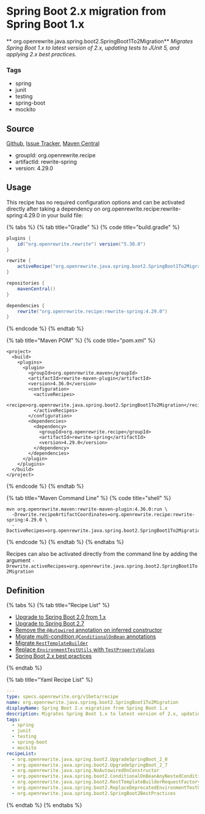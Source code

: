 # Spring Boot 2.x migration from Spring Boot 1.x

** org.openrewrite.java.spring.boot2.SpringBoot1To2Migration**
_Migrates Spring Boot 1.x to latest version of 2.x, updating tests to JUnit 5, and applying 2.x best practices._

### Tags

* spring
* junit
* testing
* spring-boot
* mockito

## Source

[Github](https://github.com/openrewrite/rewrite-spring), [Issue Tracker](https://github.com/openrewrite/rewrite-spring/issues), [Maven Central](https://search.maven.org/artifact/org.openrewrite.recipe/rewrite-spring/4.29.0/jar)

* groupId: org.openrewrite.recipe
* artifactId: rewrite-spring
* version: 4.29.0


## Usage

This recipe has no required configuration options and can be activated directly after taking a dependency on org.openrewrite.recipe:rewrite-spring:4.29.0 in your build file:

{% tabs %}
{% tab title="Gradle" %}
{% code title="build.gradle" %}
```groovy
plugins {
    id("org.openrewrite.rewrite") version("5.30.0")
}

rewrite {
    activeRecipe("org.openrewrite.java.spring.boot2.SpringBoot1To2Migration")
}

repositories {
    mavenCentral()
}

dependencies {
    rewrite("org.openrewrite.recipe:rewrite-spring:4.29.0")
}
```
{% endcode %}
{% endtab %}

{% tab title="Maven POM" %}
{% code title="pom.xml" %}
```markup
<project>
  <build>
    <plugins>
      <plugin>
        <groupId>org.openrewrite.maven</groupId>
        <artifactId>rewrite-maven-plugin</artifactId>
        <version>4.36.0</version>
        <configuration>
          <activeRecipes>
            <recipe>org.openrewrite.java.spring.boot2.SpringBoot1To2Migration</recipe>
          </activeRecipes>
        </configuration>
        <dependencies>
          <dependency>
            <groupId>org.openrewrite.recipe</groupId>
            <artifactId>rewrite-spring</artifactId>
            <version>4.29.0</version>
          </dependency>
        </dependencies>
      </plugin>
    </plugins>
  </build>
</project>
```
{% endcode %}
{% endtab %}

{% tab title="Maven Command Line" %}
{% code title="shell" %}
```shell
mvn org.openrewrite.maven:rewrite-maven-plugin:4.36.0:run \
  -Drewrite.recipeArtifactCoordinates=org.openrewrite.recipe:rewrite-spring:4.29.0 \
  -DactiveRecipes=org.openrewrite.java.spring.boot2.SpringBoot1To2Migration
```
{% endcode %}
{% endtab %}
{% endtabs %}

Recipes can also be activated directly from the command line by adding the argument `-Drewrite.activeRecipes=org.openrewrite.java.spring.boot2.SpringBoot1To2Migration`

## Definition

{% tabs %}
{% tab title="Recipe List" %}
* [Upgrade to Spring Boot 2.0 from 1.x](../../../java/spring/boot2/upgradespringboot_2_0.md)
* [Upgrade to Spring Boot 2.7](../../../java/spring/boot2/upgradespringboot_2_7.md)
* [Remove the `@Autowired` annotation on inferred constructor](../../../java/spring/noautowiredonconstructor.md)
* [Migrate multi-condition `@ConditionalOnBean` annotations](../../../java/spring/boot2/conditionalonbeananynestedcondition.md)
* [Migrate `RestTemplateBuilder`](../../../java/spring/boot2/resttemplatebuilderrequestfactory.md)
* [Replace `EnvironmentTestUtils` with `TestPropertyValues`](../../../java/spring/boot2/replacedeprecatedenvironmenttestutils.md)
* [Spring Boot 2.x best practices](../../../java/spring/boot2/springboot2bestpractices.md)

{% endtab %}

{% tab title="Yaml Recipe List" %}
```yaml
---
type: specs.openrewrite.org/v1beta/recipe
name: org.openrewrite.java.spring.boot2.SpringBoot1To2Migration
displayName: Spring Boot 2.x migration from Spring Boot 1.x
description: Migrates Spring Boot 1.x to latest version of 2.x, updating tests to JUnit 5, and applying 2.x best practices.
tags:
  - spring
  - junit
  - testing
  - spring-boot
  - mockito
recipeList:
  - org.openrewrite.java.spring.boot2.UpgradeSpringBoot_2_0
  - org.openrewrite.java.spring.boot2.UpgradeSpringBoot_2_7
  - org.openrewrite.java.spring.NoAutowiredOnConstructor
  - org.openrewrite.java.spring.boot2.ConditionalOnBeanAnyNestedCondition
  - org.openrewrite.java.spring.boot2.RestTemplateBuilderRequestFactory
  - org.openrewrite.java.spring.boot2.ReplaceDeprecatedEnvironmentTestUtils
  - org.openrewrite.java.spring.boot2.SpringBoot2BestPractices

```
{% endtab %}
{% endtabs %}
